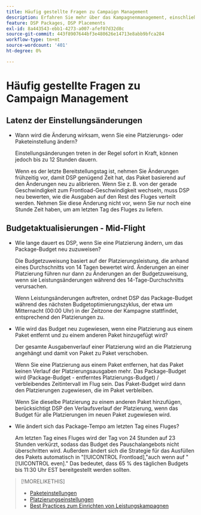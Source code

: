 ```yaml
---
title: Häufig gestellte Fragen zu Campaign Management
description: Erfahren Sie mehr über das Kampagnenmanagement, einschließlich der Wartezeit für Änderungen und was passiert, wenn Sie während eines Fluges Budgetänderungen vornehmen.
feature: DSP Packages, DSP Placements
exl-id: 8a443543-ebb1-4273-a007-afef07d32d8c
source-git-commit: 443f8907644bf3e480626e14713e8abb9bfca284
workflow-type: tm+mt
source-wordcount: '401'
ht-degree: 0%

---
```


# Häufig gestellte Fragen zu Campaign Management

<!-- Most of this information should be moved into the relevant topics (especially editing topics). -->

## Latenz der Einstellungsänderungen

* Wann wird die Änderung wirksam, wenn Sie eine Platzierungs- oder Paketeinstellung ändern?

   Einstellungsänderungen treten in der Regel sofort in Kraft, können jedoch bis zu 12 Stunden dauern.

   Wenn es der letzte Bereitstellungstag ist, nehmen Sie Änderungen frühzeitig vor, damit DSP genügend Zeit hat, das Paket basierend auf den Änderungen neu zu alibrieren. Wenn Sie z. B. von der gerade Geschwindigkeit zum Frontload-Geschwindigkeit wechseln, muss DSP neu bewerten, wie die Ausgaben auf den Rest des Fluges verteilt werden. Nehmen Sie diese Änderung nicht vor, wenn Sie nur noch eine Stunde Zeit haben, um am letzten Tag des Fluges zu liefern.

## Budgetaktualisierungen - Mid-Flight

* Wie lange dauert es DSP, wenn Sie eine Platzierung ändern, um das Package-Budget neu zuzuweisen?

   Die Budgetzuweisung basiert auf der Platzierungsleistung, die anhand eines Durchschnitts von 14 Tagen bewertet wird. Änderungen an einer Platzierung führen nur dann zu Änderungen an der Budgetzuweisung, wenn sie Leistungsänderungen während des 14-Tage-Durchschnitts verursachen.

   Wenn Leistungsänderungen auftreten, ordnet DSP das Package-Budget während des nächsten Budgetoptimierungszyklus, der etwa um Mitternacht (00:00 Uhr) in der Zeitzone der Kampagne stattfindet, entsprechend den Platzierungen zu.

* Wie wird das Budget neu zugewiesen, wenn eine Platzierung aus einem Paket entfernt und zu einem anderen Paket hinzugefügt wird?

   Der gesamte Ausgabenverlauf einer Platzierung wird an die Platzierung angehängt und damit von Paket zu Paket verschoben.

   Wenn Sie eine Platzierung aus einem Paket entfernen, hat das Paket keinen Verlauf der Platzierungsausgaben mehr. Das Package-Budget wird (Package-Budget - entferntes Platzierungs-Budget) / verbleibendes Zeitintervall im Flug sein. Das Paket-Budget wird dann den Platzierungen zugewiesen, die im Paket verbleiben.

   Wenn Sie dieselbe Platzierung zu einem anderen Paket hinzufügen, berücksichtigt DSP den Verlaufsverlauf der Platzierung, wenn das Budget für alle Platzierungen im neuen Paket zugewiesen wird.

* Wie ändert sich das Package-Tempo am letzten Tag eines Fluges?

   Am letzten Tag eines Fluges wird der Tag von 24 Stunden auf 23 Stunden verkürzt, sodass das Budget des Pauschalangebots nicht überschritten wird. Außerdem ändert sich die Strategie für das Ausfüllen des Pakets automatisch in &quot;[!UICONTROL Frontload],&quot;auch wenn auf &quot;[!UICONTROL even].&quot; Das bedeutet, dass 65 % des täglichen Budgets bis 11:30 Uhr EST bereitgestellt werden sollten.

>[!MORELIKETHIS]
>
>* [Paketeinstellungen](/help/dsp/campaign-management/packages/package-settings.md)
>* [Platzierungseinstellungen](/help/dsp/campaign-management/placements/placement-settings.md)
>* [Best Practices zum Einrichten von Leistungskampagnen](/help/dsp/optimization/campaign-best-practices-performance.md)

